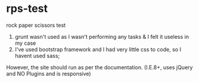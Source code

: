 # rps-test
rock paper scissors test

1. grunt wasn't used as I wasn't performing any tasks & I felt it useless in my case
2. I've used bootstrap framework and I had very little css to code, so I havent used sass; 

However, the site should run as per the documentation. (I.E.8+, uses jQuery and NO Plugins and is responsive)
